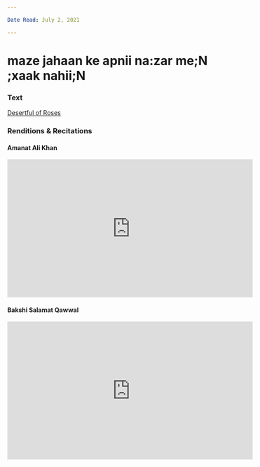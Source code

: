 ```yaml
---

Date Read: July 2, 2021

---
```


# maze jahaan ke apnii na:zar me;N ;xaak nahii;N

### Text
[Desertful of Roses](http://www.columbia.edu/itc/mealac/pritchett/00ghalib/114/index_114.html)

### Renditions & Recitations

#### Amanat Ali Khan

<iframe width="560" height="315" src="https://www.youtube.com/embed/Ws9GTAR9mJM" title="YouTube video player" frameborder="0" allow="accelerometer; autoplay; clipboard-write; encrypted-media; gyroscope; picture-in-picture" allowfullscreen></iframe>

#### Bakshi Salamat Qawwal

<iframe width="560" height="315" src="https://www.youtube.com/embed/HDyi0e-CzMM" title="YouTube video player" frameborder="0" allow="accelerometer; autoplay; clipboard-write; encrypted-media; gyroscope; picture-in-picture" allowfullscreen></iframe>

